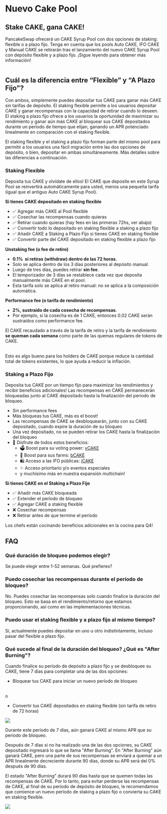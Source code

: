 # Nuevo Cake Pool

## Stake CAKE, gana CAKE!

PancakeSwap ofrecerá un CAKE Syrup Pool con dos opciones de staking: flexible o a plazo fijo. Tenga en cuenta que los pools Auto CAKE, IFO CAKE y Manual CAKE se retirarán tras el lanzamiento del nuevo CAKE Syrup Pool con depósito flexible y a plazo fijo. ¡Sigue leyendo para obtener más información!

<figure><img src="../../../.gitbook/assets/image (1).png" alt=""><figcaption></figcaption></figure>

## Cuál es la diferencia entre “Flexible” y “A Plazo Fijo"?

Con ambos, simplemente puedes depositar tus CAKE para ganar más CAKE sin tarifas de depósito. El staking flexible permite a los usuarios depositar CAKE y ganar recompensas con la capacidad de retirar cuando lo deseen. El staking a plazo fijo ofrece a los usuarios la oportunidad de maximizar su rendimiento y ganar aún más CAKE al bloquear sus CAKE depositados durante un período de tiempo que elijan, ganando un APR potenciado linealmente en comparación con el staking flexible.

El staking flexible y el staking a plazo fijo forman parte del mismo pool para permitir a los usuarios una fácil migración entre las dos opciones de depósito, o bien, depositar en ambas simultáneamente. Más detalles sobre las diferencias a continuación.

### Staking Flexible&#x20;

Deposita tus CAKE y olvídate de ellos! El CAKE que deposite en este Syrup Pool se reinvertirá automáticamente para usted, menos una pequeña tarifa (igual que el antiguo Auto CAKE Syrup Pool).

**Si tienes CAKE depositado en staking flexible**&#x20;

* ✅ Agregar más CAKE al Pool flexible
* ✅ Cosechar las recompensas cuando quieras
* ✅ Retirar cuando quieras (hay fees en las primeras 72hs, ver abajo)
* ✅ Convertir todo lo depositado en staking flexible a staking a plazo fijo
* ✅ Añadir CAKE a Staking a Plazo Fijo si tienes CAKE en staking flexible
* ✅ Convertir parte del CAKE depositado en staking flexible a plazo fijo

**Unstaking fee (o fee de retiro)**

* **0.1%  si retiras (withdraw) dentro de las 72 horas.**
* Solo se aplica dentro de los 3 días posteriores al depósito manual.
* Luego de tres días, puedes retirar **sin fee**.
* El temporizador de 3 días se restablece cada vez que deposita manualmente más CAKE en el pool.
* Esta tarifa solo se aplica al retiro manual: no se aplica a la composición automática.

**Performance fee (o tarifa de rendimiento)**

* **2%, sustraído de cada cosecha de recompensas**.
* Por ejemplo, si la cosecha es de 1 CAKE, entonces 0.02 CAKE serán sustraídos como performance fee.

El CAKE recaudado a través de la tarifa de retiro y la tarifa de rendimiento **se queman cada semana** como parte de las quemas regulares de tokens de CAKE.

\
Esto es algo bueno para los holders de CAKE porque reduce la cantidad total de tokens existentes, lo que ayuda a reducir la inflación.

### Staking a Plazo Fijo

Deposita tus CAKE por un tiempo fijo para maximizar los rendimientos y recibir beneficios adicionales! Las recompensas en CAKE permanecerán bloqueadas junto al CAKE depositado hasta la finalización del periodo de bloqueo.

* Sin performance fees
* Más bloqueas tus CAKE, más es el boost!
* Las recompensas de CAKE se desbloquearán, junto con su CAKE depositado, cuando expire la duración de su bloqueo
* Una vez depositado, no se pueden retirar los CAKE hasta la finalización del bloqueo
* 🎁 Disfrute de todos estos beneficios:
  * 🗳️ Boost para su voting power: [vCAKE](https://docs.pancakeswap.finance/v/espanol/productos/voting/vcake)
  * 🚜 Boost para sus farms: [bCAKE](https://docs.pancakeswap.finance/v/espanol/productos/yield-farming/bcake)
  * 🛍️ Acceso a las IFO públicas: [iCAKE](../../ifo-oferta-inicial-de-farm/icake.md)
  * ✨ Acceso prioritario y/o eventos especiales
  * y muchísimo más en nuestra expansión multichain!

**Si tienes CAKE en el Staking a Plazo Fijo**

* ✅ Añadir más CAKE bloqueada
* ✅ Extender el período de bloqueo
* ✅ Agregar CAKE a staking flexible
* ❌ Cosechar recompensas
* ❌ Retirar antes de que termine el período

Los chefs están cocinando beneficios adicionales en la cocina para Q4!

## FAQ

### Qué duración de bloqueo podemos elegir?

Se puede elegir entre 1-52 semanas. Qué prefieres?

### Puedo cosechar las recompensas durante el período de bloqueo?

No. Puedes cosechar las recompensas solo cuando finalice la duración del bloqueo. Esto se basa en el rendimiento/retorno que estamos proporcionando, así como en las implementaciones técnicas.

### Puedo usar el staking flexible y a plazo fijo al mismo tiempo?

Si, actualmente puedes depositar en uno u otro indistintamente, incluso pasar del flexible a plazo fijo.

### Qué sucede al final de la duración del bloqueo? ¿Qué es "After Burning"?

Cuando finalice su período de depósito a plazo fijo y se desbloquee su CAKE, tiene 7 días para completar una de las dos opciones:

* Bloquear tus CAKE para iniciar un nuevo período de bloqueo

\
o

* Convertir tus CAKE depositados en staking flexible (sin tarifa de retiro de 72 horas)

![](../../../.gitbook/assets/cake-pool-lock-end.png)

Durante este período de 7 días, aún ganará CAKE al mismo APR que su período de bloqueo.

Después de 7 días si no ha realizado una de las dos opciones, su CAKE depositado ingresará lo que se llama "After Burning". En "After Burning" aún ganará CAKE, pero una parte de sus recompensas se enviará a quemar a un APR linealmente decreciente durante 90 días, donde su APR será del 0% después de 90 días.

El estado "After Burning" durará 90 días hasta que se quemen todas las recompensas de CAKE. Por lo tanto, para evitar perderse las recompensas de CAKE, al final de su período de depósito de bloqueo, le recomendamos que comience un nuevo período de staking a plazo fijo o convierta su CAKE en staking flexible.

![](../../../.gitbook/assets/cake-pool-lock-burn.png)
